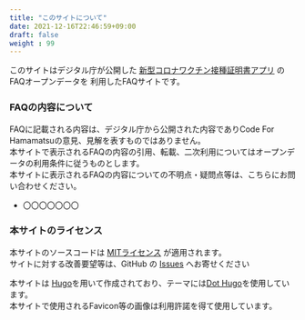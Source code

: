 ```yaml
---
title: "このサイトについて"
date: 2021-12-16T22:46:59+09:00
draft: false
weight : 99
---
```


このサイトはデジタル庁が公開した [新型コロナワクチン接種証明書アプリ](https://www.digital.go.jp/policies/posts/vaccinecert) のFAQオープンデータを
利用したFAQサイトです。

### FAQの内容について
FAQに記載される内容は、デジタル庁から公開された内容でありCode For Hamamatsuの意見、見解を表すものではありません。  
本サイトで表示されるFAQの内容の引用、転載、二次利用についてはオープンデータの利用条件に従うものとします。  
本サイトに表示されるFAQの内容についての不明点・疑問点等は、こちらにお問い合わせください。
- 〇〇〇〇〇〇〇



### 本サイトのライセンス
本サイトのソースコードは [MITライセンス](https://github.com/code-for-hamamatsu/vaccinecert-faq/blob/main/LICENCE.txt) が適用されます。  
サイトに対する改善要望等は、GitHub の [Issues](https://github.com/code-for-hamamatsu/vaccinecert-faq/issues) へお寄せください  

本サイトは [Hugo](https://gohugo.io/)を用いて作成されており、テーマには[Dot Hugo](https://github.com/themefisher/dot-hugo)を使用しています。  
本サイトで使用されるFavicon等の画像は利用許諾を得て使用しています。  

